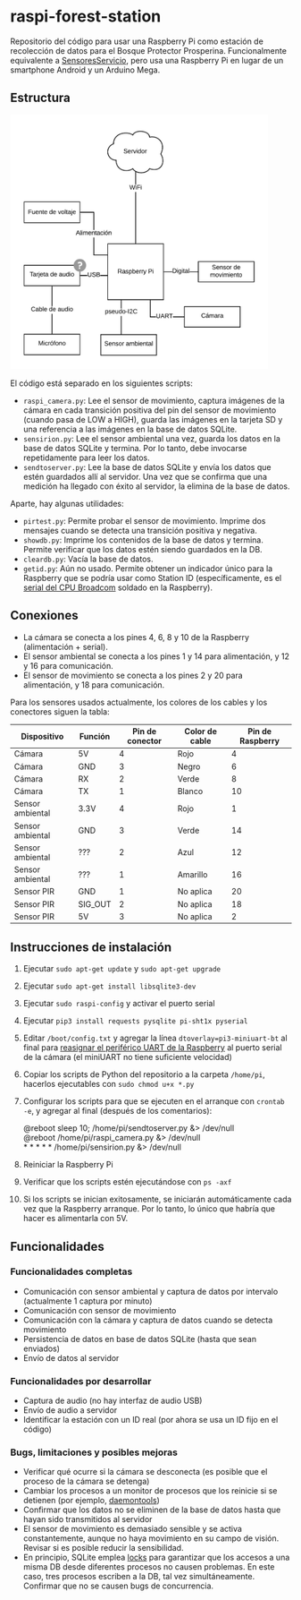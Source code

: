 # raspi-forest-station

Repositorio del código para usar una Raspberry Pi como estación de recolección de datos para el Bosque Protector Prosperina. Funcionalmente equivalente a [SensoresServicio](https://github.com/rfcx-espol/SensoresServicio), pero usa una Raspberry Pi en lugar de un smartphone Android y un Arduino Mega.

## Estructura

<img src="images/plataf.png" width="462" height="454" />

El código está separado en los siguientes scripts:

* `raspi_camera.py`: Lee el sensor de movimiento, captura imágenes de la cámara en cada transición positiva del pin del sensor de movimiento (cuando pasa de LOW a HIGH), guarda las imágenes en la tarjeta SD y una referencia a las imágenes en la base de datos SQLite.
* `sensirion.py`: Lee el sensor ambiental una vez, guarda los datos en la base de datos SQLite y termina. Por lo tanto, debe invocarse repetidamente para leer los datos.
* `sendtoserver.py`: Lee la base de datos SQLite y envía los datos que estén guardados allí al servidor. Una vez que se confirma que una medición ha llegado con éxito al servidor, la elimina de la base de datos.

Aparte, hay algunas utilidades:

* `pirtest.py`: Permite probar el sensor de movimiento. Imprime dos mensajes cuando se detecta una transición positiva y negativa.
* `showdb.py`: Imprime los contenidos de la base de datos y termina. Permite verificar que los datos estén siendo guardados en la DB.
* `cleardb.py`: Vacía la base de datos.
* `getid.py`: Aún no usado. Permite obtener un indicador único para la Raspberry que se podría usar como Station ID (específicamente, es el [serial del CPU Broadcom](https://www.raspberrypi-spy.co.uk/2012/09/getting-your-raspberry-pi-serial-number-using-python/) soldado en la Raspberry).

## Conexiones

* La cámara se conecta a los pines 4, 6, 8 y 10 de la Raspberry (alimentación + serial).
* El sensor ambiental se conecta a los pines 1 y 14 para alimentación, y 12 y 16 para comunicación.
* El sensor de movimiento se conecta a los pines 2 y 20 para alimentación, y 18 para comunicación.

Para los sensores usados actualmente, los colores de los cables y los conectores siguen la tabla:

| Dispositivo   | Función   | Pin de conector   |  Color de cable   | Pin de Raspberry  |
| ------------- | --------- | ----------------  | ---------------   | ----------------- |
| Cámara        | 5V        | 4                 | Rojo              | 4                 |
| Cámara        | GND       | 3                 | Negro             | 6                 |
| Cámara        | RX        | 2                 | Verde             | 8                 |
| Cámara        | TX        | 1                 | Blanco            | 10                |
| Sensor ambiental | 3.3V   | 4                 | Rojo              | 1                 |
| Sensor ambiental | GND    | 3                 | Verde             | 14                |
| Sensor ambiental | ???    | 2                 | Azul              | 12                |
| Sensor ambiental | ???    | 1                 | Amarillo          | 16                |
| Sensor PIR    | GND       | 1                 | No aplica         | 20                |
| Sensor PIR    | SIG_OUT   | 2                 | No aplica         | 18                |
| Sensor PIR    | 5V        | 3                 | No aplica         | 2                 |


## Instrucciones de instalación

1. Ejecutar `sudo apt-get update` y `sudo apt-get upgrade`

1. Ejecutar `sudo apt-get install libsqlite3-dev`

1. Ejecutar `sudo raspi-config` y activar el puerto serial

1. Ejecutar `pip3 install requests pysqlite pi-sht1x pyserial`

1. Editar `/boot/config.txt` y agregar la línea `dtoverlay=pi3-miniuart-bt` al final para [reasignar el periférico UART de la Raspberry](https://www.briandorey.com/post/raspberry-pi-3-uart-overlay-workaround) al puerto serial de la cámara (el miniUART no tiene suficiente velocidad)

1. Copiar los scripts de Python del repositorio a la carpeta `/home/pi`, hacerlos ejecutables con `sudo chmod u+x *.py`  

1. Configurar los scripts para que se ejecuten en el arranque con `crontab -e`, y agregar al final (después de los comentarios):

    @reboot sleep 10; /home/pi/sendtoserver.py &> /dev/null  
    @reboot /home/pi/raspi_camera.py &> /dev/null  
    \* \* \* \* \* /home/pi/sensirion.py &> /dev/null  

1. Reiniciar la Raspberry Pi

1. Verificar que los scripts estén ejecutándose con `ps -axf`

1. Si los scripts se inician exitosamente, se iniciarán automáticamente cada vez que la Raspberry arranque. Por lo tanto, lo único que habría que hacer es alimentarla con 5V.

## Funcionalidades

### Funcionalidades completas

* Comunicación con sensor ambiental y captura de datos por intervalo (actualmente 1 captura por minuto)
* Comunicación con sensor de movimiento
* Comunicación con la cámara y captura de datos cuando se detecta movimiento
* Persistencia de datos en base de datos SQLite (hasta que sean enviados)
* Envío de datos al servidor

### Funcionalidades por desarrollar

* Captura de audio (no hay interfaz de audio USB)
* Envío de audio a servidor
* Identificar la estación con un ID real (por ahora se usa un ID fijo en el código)

### Bugs, limitaciones y posibles mejoras

* Verificar qué ocurre si la cámara se desconecta (es posible que el proceso de la cámara se detenga)
* Cambiar los procesos a un monitor de procesos que los reinicie si se detienen (por ejemplo, [daemontools](http://cr.yp.to/daemontools.html))
* Confirmar que los datos no se eliminen de la base de datos hasta que hayan sido transmitidos al servidor
* El sensor de movimiento es demasiado sensible y se activa constantemente, aunque no haya movimiento en su campo de visión. Revisar si es posible reducir la sensibilidad.
* En principio, SQLite emplea [locks](https://sqlite.org/lockingv3.html) para garantizar que los accesos a una misma DB desde diferentes procesos no causen problemas. En este caso, tres procesos escriben a  la DB, tal vez simultáneamente. Confirmar que no se causen bugs de concurrencia.